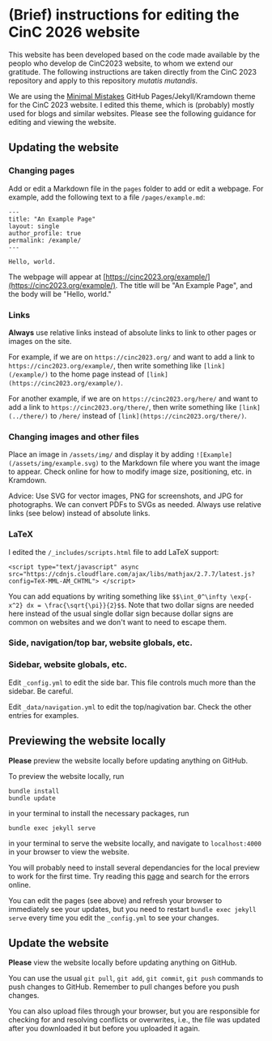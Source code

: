# (Brief) instructions for editing the CinC 2026 website

This website has been developed based on the code made available by the peoplo who develop de CinC2023 website, to whom we extend our gratitude. The following instructions are taken directly from the CinC 2023 repository and apply to this repository *mutatis mutandis*.

We are using the [Minimal Mistakes](https://mmistakes.github.io/minimal-mistakes/) GitHub Pages/Jekyll/Kramdown theme for the CinC 2023 website. I edited this theme, which is (probably) mostly used for blogs and similar websites. Please see the following guidance for editing and viewing the website.

## Updating the website

### Changing pages

Add or edit a Markdown file in the `pages` folder to add or edit a webpage. For example, add the following text to a file `/pages/example.md`:

    ---
    title: "An Example Page"
    layout: single
    author_profile: true
    permalink: /example/
    ---

    Hello, world.

The webpage will appear at [https://cinc2023.org/example/](https://cinc2023.org/example/). The title will be "An Example Page", and the body will be "Hello, world."

### Links

__Always__ use relative links instead of absolute links to link to other pages or images on the site.

For example, if we are on `https://cinc2023.org/` and want to add a link to `https://cinc2023.org/example/`, then write something like `[link](/example/)` to the home page instead of `[link](https://cinc2023.org/example/)`.

For another example, if we are on `https://cinc2023.org/here/` and want to add a link to `https://cinc2023.org/there/`, then write something like `[link](../there/)` to `/here/` instead of `[link](https://cinc2023.org/there/)`.

### Changing images and other files

Place an image in `/assets/img/` and display it by adding `![Example](/assets/img/example.svg)` to the Markdown file where you want the image to appear. Check online for how to modify image size, positioning, etc. in Kramdown.

Advice: Use SVG for vector images, PNG for screenshots, and JPG for photographs. We can convert PDFs to SVGs as needed. Always use relative links (see below) instead of absolute links.

### LaTeX

I edited the `/_includes/scripts.html` file to add LaTeX support:

    <script type="text/javascript" async src="https://cdnjs.cloudflare.com/ajax/libs/mathjax/2.7.7/latest.js?config=TeX-MML-AM_CHTML"> </script>

You can add equations by writing something like `$$\int_0^\infty \exp{-x^2} dx = \frac{\sqrt{\pi}}{2}$$`. Note that two dollar signs are needed here instead of the usual single dollar sign because dollar signs are common on websites and we don't want to need to escape them.

### Side, navigation/top bar, website globals, etc.

### Sidebar, website globals, etc.

Edit `_config.yml` to edit the side bar. This file controls much more than the sidebar. Be careful.

Edit `_data/navigation.yml` to edit the top/nagivation bar. Check the other entries for examples.

## Previewing the website locally

__Please__ preview the website locally before updating anything on GitHub.

To preview the website locally, run

    bundle install
    bundle update

in your terminal to install the necessary packages, run

    bundle exec jekyll serve

in your terminal to serve the website locally, and navigate to `localhost:4000` in your browser to view the website.

You will probably need to install several dependancies for the local preview to work for the first time. Try reading this [page](https://docs.github.com/en/pages/setting-up-a-github-pages-site-with-jekyll/testing-your-github-pages-site-locally-with-jekyll) and search for the errors online.

You can edit the pages (see above) and refresh your browser to immediately see your updates, but you need to restart `bundle exec jekyll serve` every time you edit the `_config.yml` to see your changes.

## Update the website

__Please__ view the website locally before updating anything on GitHub.

You can use the usual `git pull`, `git add`, `git commit`, `git push` commands to push changes to GitHub. Remember to pull changes before you push changes.

You can also upload files through your browser, but you are responsible for checking for and resolving conflicts or overwrites, i.e., the file was updated after you downloaded it but before you uploaded it again.
